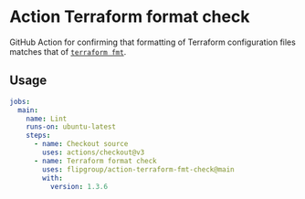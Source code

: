 # Action Terraform format check

GitHub Action for confirming that formatting of Terraform configuration files matches that of [`terraform fmt`](https://developer.hashicorp.com/terraform/cli/commands/fmt).

## Usage

```yaml
jobs:
  main:
    name: Lint
    runs-on: ubuntu-latest
    steps:
      - name: Checkout source
        uses: actions/checkout@v3
      - name: Terraform format check
        uses: flipgroup/action-terraform-fmt-check@main
        with:
          version: 1.3.6
```
